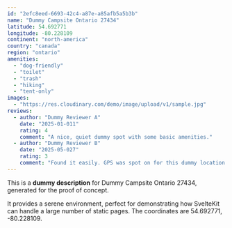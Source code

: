 ```yaml
---
id: "2efc8eed-6693-42c4-a87e-a85afb5a5b3b"
name: "Dummy Campsite Ontario 27434"
latitude: 54.692771
longitude: -80.228109
continent: "north-america"
country: "canada"
region: "ontario"
amenities:
  - "dog-friendly"
  - "toilet"
  - "trash"
  - "hiking"
  - "tent-only"
images:
  - "https://res.cloudinary.com/demo/image/upload/v1/sample.jpg"
reviews:
  - author: "Dummy Reviewer A"
    date: "2025-01-011"
    rating: 4
    comment: "A nice, quiet dummy spot with some basic amenities."
  - author: "Dummy Reviewer B"
    date: "2025-05-027"
    rating: 3
    comment: "Found it easily. GPS was spot on for this dummy location."
---
```


This is a **dummy description** for Dummy Campsite Ontario 27434, generated for the proof of concept.

It provides a serene environment, perfect for demonstrating how SvelteKit can handle a large number of static pages. The coordinates are 54.692771, -80.228109.
